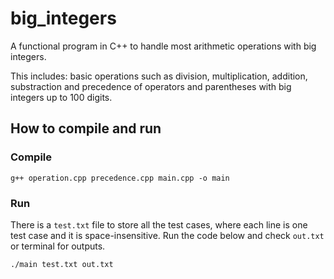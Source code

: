 # big_integers
A functional program in C++ to handle most arithmetic operations with big integers.

This includes: basic operations such as division, multiplication, addition, substraction and precedence of operators and parentheses with big integers up to 100 digits.

## How to compile and run

### Compile
```
g++ operation.cpp precedence.cpp main.cpp -o main
```

### Run

There is a `test.txt` file to store all the test cases, where each line is one test case and it is space-insensitive. Run the code below and check `out.txt` or terminal for outputs.


```
./main test.txt out.txt
```
